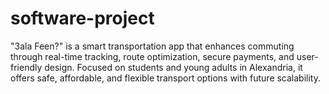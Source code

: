 # software-project
"3ala Feen?" is a smart transportation app that enhances commuting through real-time tracking, route optimization, secure payments, and user-friendly design. Focused on students and young adults in Alexandria, it offers safe, affordable, and flexible transport options with future scalability.
